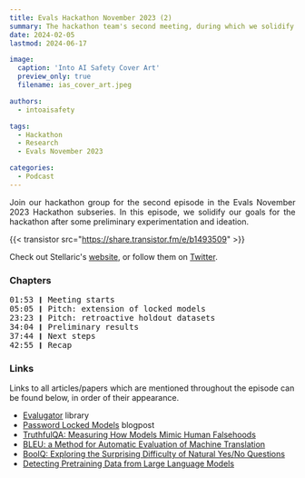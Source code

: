 ```yaml
---
title: Evals Hackathon November 2023 (2)
summary: The hackathon team's second meeting, during which we solidify our goals and discuss initial experimentation.
date: 2024-02-05
lastmod: 2024-06-17

image:
  caption: 'Into AI Safety Cover Art'
  preview_only: true
  filename: ias_cover_art.jpeg

authors:
  - intoaisafety

tags:
  - Hackathon
  - Research
  - Evals November 2023

categories: 
  - Podcast
---
```


<div style="text-align: justify">
Join our hackathon group for the second episode in the Evals November 2023 Hackathon subseries. In this episode, we solidify our goals for the hackathon after some preliminary experimentation and ideation.

{{< transistor src="https://share.transistor.fm/e/b1493509" >}}

Check out Stellaric's <a href="https://stellaric.pw/" target="_blank" rel="noreferrer noopener">website</a>, or follow them on <a href="https://twitter.com/stellaricpw" target="_blank" rel="noreferrer noopener">Twitter</a>.
</div>

### Chapters

<div style="text-align: left; font-family:monospace;">
01:53 ❙ Meeting starts<br>
05:05 ❙ Pitch: extension of locked models<br>
23:23 ❙ Pitch: retroactive holdout datasets<br>
34:04 ❙ Preliminary results<br>
37:44 ❙ Next steps<br>
42:55 ❙ Recap
</div>

### Links

Links to all articles/papers which are mentioned throughout the episode can be found below, in order of their appearance.
- <a href="https://github.com/LRudL/evalugator" target="_blank" rel="noreferrer noopener">Evalugator</a> library
- <a href="https://www.alignmentforum.org/posts/rZs6ddqNnW8LXuJqA/password-locked-models-a-stress-case-for-capabilities" target="_blank" rel="noreferrer noopener">Password Locked Models</a> blogpost
- <a href="https://arxiv.org/abs/2109.07958" target="_blank" rel="noreferrer noopener">TruthfulQA: Measuring How Models Mimic Human Falsehoods</a>
- <a href="https://aclanthology.org/P02-1040.pdf">BLEU: a Method for Automatic Evaluation of Machine Translation</a>
- <a href="https://arxiv.org/abs/1905.10044" target="_blank" rel="noreferrer noopener">BoolQ: Exploring the Surprising Difficulty of Natural Yes/No Questions</a>
- <a href="https://arxiv.org/abs/2310.16789" target="_blank" rel="noreferrer noopener">Detecting Pretraining Data from Large Language Models</a>

<!-- end of the list -->